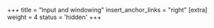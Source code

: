 +++
title = "Input and windowing"
insert_anchor_links = "right"
[extra]
weight = 4
status = 'hidden'
+++
